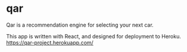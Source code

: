 # qar

Qar is a recommendation engine for selecting your next car.  

This app is written with React, and designed for deployment to Heroku.  https://qar-project.herokuapp.com/
